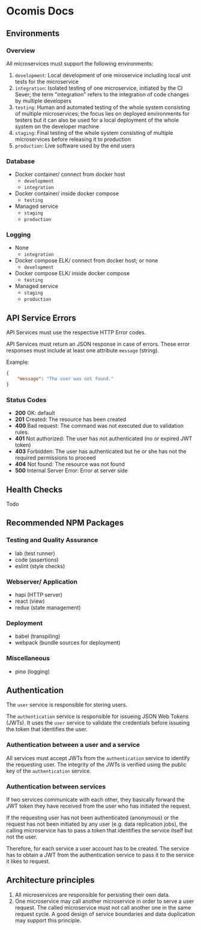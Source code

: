 # Ocomis Docs

## Environments

### Overview

All microservices must support the following environments:

1) `development`: Local development of one miroservice including local unit tests for the microservice
2) `integration`: Isolated testing of one microservice, initiated by the CI Sever; the term "integration" refers to the integration of code changes by multiple developers
3) `testing`: Human and automated testing of the whole system consisting of multiple microservices; the focus lies on deployed environments for testers but it can also be used for a local deployment of the whole system on the developer machine
4) `staging`: Final testing of the whole system consisting of multiple microservices before releasing it to production
5) `production`: Live software used by the end users

### Database

* Docker container/ connect from docker host
    * `development`
    * `integration`
* Docker container/ inside docker compose
    * `testing`
* Managed service
    * `staging`
    * `production`

### Logging

* None
    * `integration`
* Docker compose ELK/ connect from docker host; or none
    * `development`
* Docker compose ELK/ inside docker compose
    * `testing`
* Managed service
    * `staging`
    * `production`



## API Service Errors

API Services must use the respective HTTP Error codes.

API Services must return an JSON response in case of errors. These error responses must include at least one attribute `message` (string).

Example:

```json
{
    "message": "The user was not found."
}
````

### Status Codes

* **200** OK: default
* **201** Created: The resource has been created
* **400** Bad request: The command was not executed due to validation rules.
* **401** Not authorized: The user has not authenticated (no or expired JWT token)
* **403** Forbidden: The user has authenticated but he or she has not the required permissions to proceed
* **404** Not found: The resource was not found
* **500** Internal Server Error: Error at server side
## Health Checks

Todo

## Recommended NPM Packages

### Testing and Quality Assurance

* lab (test runner)
* code (assertions)
* eslint (style checks)

### Webserver/ Application

* hapi (HTTP server)
* react (view)
* redux (state management)

### Deployment

* babel (transpiling)
* webpack (bundle sources for deployment)

### Miscellaneous

* pino (logging)

## Authentication

The `user` service is responsible for storing users.

The `authentication` service is responsible for issueing JSON Web Tokens (JWTs). It uses the `user` service to validate the credentials before issueing the token that identifies the user.

### Authentication between a user and a service

All services must accept JWTs from the `authentication` service to identify the requesting user. The integrity of the JWTs is verified using the public key of the `authentication` service.

### Authentication between services

If two services communicate with each other, they basically forward the JWT token they have received from the user who has initiated the request.

If the requesting user has not been authenticated (anonymous) or the request has not been initiated by any user (e.g. data replication jobs), the calling microservice has to pass a token that identifies the service itself but not the user.

Therefore, for each service a user account has to be created. The service has to obtain a JWT from the authentication service to pass it to the service it likes to request.

## Architecture principles

1) All microservices are responsible for persisting their own data.
2) One microservice may call another microservice in order to serve a user request. The called microservice must not call another one in the same request cycle. A good design of service boundaries and data duplication may support this principle.